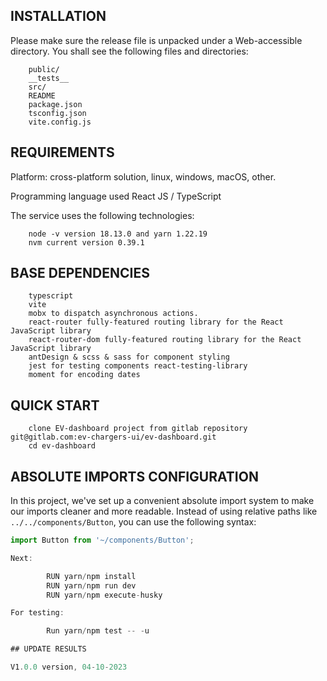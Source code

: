 ## INSTALLATION

Please make sure the release file is unpacked under a Web-accessible
directory. You shall see the following files and directories:

        public/
        __tests__
        src/
        README
        package.json
        tsconfig.json
        vite.config.js

## REQUIREMENTS

Platform: cross-platform solution, linux, windows, macOS, other.

Programming language used React JS / TypeScript

The service uses the following technologies:

        node -v version 18.13.0 and yarn 1.22.19
        nvm current version 0.39.1

## BASE DEPENDENCIES

        typescript
        vite
        mobx to dispatch asynchronous actions.
        react-router fully-featured routing library for the React JavaScript library
        react-router-dom fully-featured routing library for the React JavaScript library
        antDesign & scss & sass for component styling
        jest for testing components react-testing-library
        moment for encoding dates

## QUICK START

        clone EV-dashboard project from gitlab repository git@gitlab.com:ev-chargers-ui/ev-dashboard.git
        cd ev-dashboard

## ABSOLUTE IMPORTS CONFIGURATION

In this project, we've set up a convenient absolute import system to make our imports cleaner and more readable. Instead of using relative paths like `../../components/Button`, you can use the following syntax:

```javascript
import Button from '~/components/Button';

Next:

        RUN yarn/npm install
        RUN yarn/npm run dev
        RUN yarn/npm execute-husky

For testing:

        Run yarn/npm test -- -u   

## UPDATE RESULTS

V1.0.0 version, 04-10-2023
